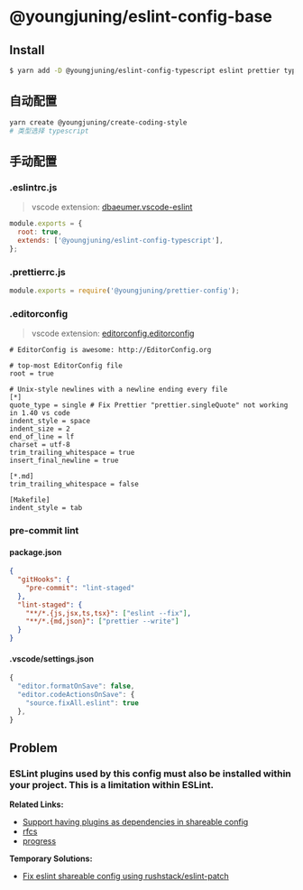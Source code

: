 # @youngjuning/eslint-config-base

## Install

```sh
$ yarn add -D @youngjuning/eslint-config-typescript eslint prettier typescript @youngjuning/prettier-config lint-staged yorkie
```

## 自动配置

```sh
yarn create @youngjuning/create-coding-style
# 类型选择 typescript
```

## 手动配置

### .eslintrc.js

> vscode extension: [dbaeumer.vscode-eslint](https://marketplace.visualstudio.com/items?itemName=dbaeumer.vscode-eslint)

```js
module.exports = {
  root: true,
  extends: ['@youngjuning/eslint-config-typescript'],
};
```

### .prettierrc.js

```js
module.exports = require('@youngjuning/prettier-config');
```

### .editorconfig

> vscode extension: [editorconfig.editorconfig](https://marketplace.visualstudio.com/items?itemName=EditorConfig.EditorConfig)

```
# EditorConfig is awesome: http://EditorConfig.org

# top-most EditorConfig file
root = true

# Unix-style newlines with a newline ending every file
[*]
quote_type = single # Fix Prettier "prettier.singleQuote" not working in 1.40 vs code
indent_style = space
indent_size = 2
end_of_line = lf
charset = utf-8
trim_trailing_whitespace = true
insert_final_newline = true

[*.md]
trim_trailing_whitespace = false

[Makefile]
indent_style = tab
```

### pre-commit lint

#### package.json

```json
{
  "gitHooks": {
    "pre-commit": "lint-staged"
  },
  "lint-staged": {
    "**/*.{js,jsx,ts,tsx}": ["eslint --fix"],
    "**/*.{md,json}": ["prettier --write"]
  }
}
```

#### .vscode/settings.json

```js
{
  "editor.formatOnSave": false,
  "editor.codeActionsOnSave": {
    "source.fixAll.eslint": true
  },
}
```

## Problem

### ESLint plugins used by this config must also be installed within your project. This is a limitation within ESLint.

**Related Links:**

- [Support having plugins as dependencies in shareable config](https://github.com/eslint/eslint/issues/3458)
- [rfcs](https://github.com/eslint/rfcs/tree/main/designs/2019-config-simplification)
- [progress](https://github.com/eslint/eslint/issues/13481)

**Temporary Solutions:**

- [Fix eslint shareable config using rushstack/eslint-patch](https://github.com/facebook/create-react-app/commit/6e10091a235ba4e15097be79b003fdde1f373331)
